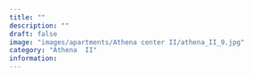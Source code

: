 ```yaml
---
title: ""
description: ""
draft: false
image: "images/apartments/Athena center II/athena_II_9.jpg"
category: "Athena  II"
information:
---
```

